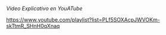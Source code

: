 *Video Explicativo en YouATube*

https://www.youtube.com/playlist?list=PLf5SOXAcpJWVOKm-skTtmR_SHnH0qXnaq
